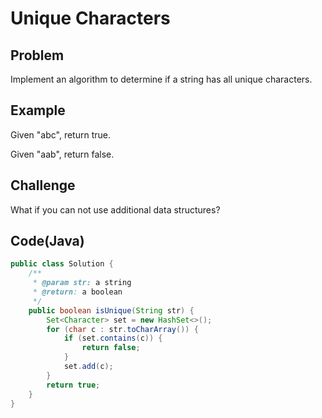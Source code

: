 # Unique Characters

## Problem

Implement an algorithm to determine if a string has all unique characters.

## Example

Given "abc", return true.

Given "aab", return false.

## Challenge

What if you can not use additional data structures?

## Code(Java)

```java
public class Solution {
    /**
     * @param str: a string
     * @return: a boolean
     */
    public boolean isUnique(String str) {
        Set<Character> set = new HashSet<>();
        for (char c : str.toCharArray()) {
            if (set.contains(c)) {
                return false;
            }
            set.add(c);
        }
        return true;
    }
}
```
